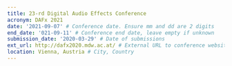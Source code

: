 ```yaml
---
title: 23-rd Digital Audio Effects Conference
acronym: DAFx 2021
date: '2021-09-07' # Conference date. Ensure mm and dd are 2 digits
end_date: '021-09-11' # Conference end date, leave empty if unknown
submission_date: '2020-03-29' # Date of submissions
ext_url: http://dafx2020.mdw.ac.at/ # External URL to conference website
location: Vienna, Austria # City, Country
---
```

